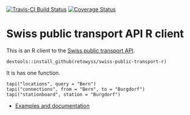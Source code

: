 [![Travis-CI Build Status](https://travis-ci.org/retowyss/swiss-public-transport-r?.svg?branch=master)](https://travis-ci.org/retowyss/swiss-public-transport-r)
[![Coverage Status](https://img.shields.io/codecov/c/github/retowyss/swiss-public-transport-r?/master.svg)](https://codecov.io/github/retowyss/swiss-public-transport-r?branch=master)


# Swiss public transport API R client

This is an R client to the [Swiss public transport API](http://transport.opendata.ch/). 

```
devtools::install_github(retowyss/swiss-public-transport-r)
```

It is has one function.

```
tapi("locations", query = "Bern")
tapi("connections", from = "Bern", to = "Burgdorf")
tapi("stationboard", station = "Burgdorf")
```

* [Examples and documentation](//retowyss.github.io/swiss-public-transport-r)

